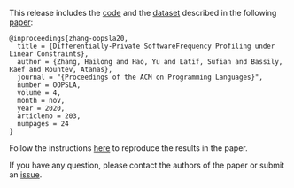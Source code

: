This release includes the [code](code) and the [dataset](https://github.com/presto-osu/dp-freq-prof/releases/download/dataset/dataset.tar.gz) described in
the following [paper](http://web.cse.ohio-state.edu/presto/pubs/oopsla20.pdf):

```
@inproceedings{zhang-oopsla20,
  title = {Differentially-Private SoftwareFrequency Profiling under Linear Constraints},
  author = {Zhang, Hailong and Hao, Yu and Latif, Sufian and Bassily, Raef and Rountev, Atanas},
  journal = "{Proceedings of the ACM on Programming Languages}",
  number = OOPSLA,
  volume = 4,
  month = nov,
  year = 2020,
  articleno = 203,
  numpages = 24
}
```


Follow the instructions [here](code) to reproduce the results in the paper.

If you have any question, please contact the authors of the paper or submit an [issue](https://github.com/presto-osu/dp-freq-prof/issues/new?labels=question).
